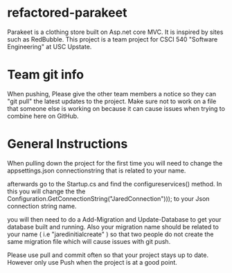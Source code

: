 # refactored-parakeet
Parakeet is a clothing store built on Asp.net core MVC. It is inspired by sites such as RedBubble. This project is a team project for CSCI 540 "Software Engineering" at USC Upstate. 

# Team git info
When pushing, Please give the other team members a notice so they can "git pull" the latest updates to the project. 
Make sure not to work on a file that someone else is working on because it can cause issues when trying to combine here on GitHub.

# General Instructions
When pulling down the project for the first time you will need to change the appsettings.json connectionstring that is related to your name.

afterwards go to the Startup.cs and find the configureservices() method. In this you will change the the Configuration.GetConnectionString("JaredConnection"))); to your Json connection string name.

you will then need to do a Add-Migration and Update-Database to get your database built and running. Also your migration name should be related to your name ( i.e "jaredinitialcreate" ) so that two people do not create the same migration file which will cause issues with git push.

Please use pull and commit often so that your project stays up to date. However only use Push when the project is at a good point.
